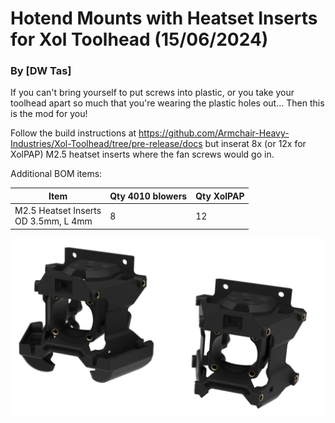 # Hotend Mounts with Heatset Inserts for Xol Toolhead (15/06/2024)
### By [DW Tas]
If you can't bring yourself to put screws into plastic, or you take your toolhead apart so much that you're wearing the plastic holes out... Then this is the mod for you!

Follow the build instructions at https://github.com/Armchair-Heavy-Industries/Xol-Toolhead/tree/pre-release/docs but inserat 8x (or 12x for XolPAP) M2.5 heatset inserts where the fan screws would go in.

Additional BOM items:

| Item | Qty 4010 blowers | Qty XolPAP |
|------|------------------|------------|
| M2.5 Heatset Inserts<br/> OD 3.5mm, L 4mm| 8| 12|


![Installed Heatsets](Images/Xol-Fan_Heatsets.png)
